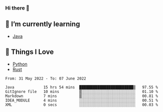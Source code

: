 ### Hi there 👋
<!-- ## About Me -->

## 🌱 I’m currently learning
- [Java](https://www.java.com/)

## 🥰 Things I Love
- [Python](https://www.python.org/) 
- [Rust](https://www.rust-lang.org/)

<!--START_SECTION:waka-->

```text
From: 31 May 2022 - To: 07 June 2022

Java             15 hrs 54 mins  ████████████████████████▒   97.55 %
GitIgnore file   10 mins         ▒░░░░░░░░░░░░░░░░░░░░░░░░   01.10 %
Markdown         7 mins          ▒░░░░░░░░░░░░░░░░░░░░░░░░   00.81 %
IDEA_MODULE      4 mins          ░░░░░░░░░░░░░░░░░░░░░░░░░   00.51 %
XML              0 secs          ░░░░░░░░░░░░░░░░░░░░░░░░░   00.03 %
```

<!--END_SECTION:waka-->

<!--
**CharlesC03/CharlesC03** is a ✨ _special_ ✨ repository because its `README.md` (this file) appears on your GitHub profile.

Here are some ideas to get you started:

- 🔭 I’m currently working on ...
- 🌱 I’m currently learning ...
- 👯 I’m looking to collaborate on ...
- 🤔 I’m looking for help with ...
- 💬 Ask me about ...
- 📫 How to reach me: ...
- 😄 Pronouns: ...
- ⚡ Fun fact: ...
-->

